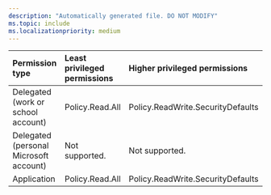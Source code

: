 ```yaml
---
description: "Automatically generated file. DO NOT MODIFY"
ms.topic: include
ms.localizationpriority: medium
---
```


|Permission type|Least privileged permissions|Higher privileged permissions|
|:---|:---|:---|
|Delegated (work or school account)|Policy.Read.All|Policy.ReadWrite.SecurityDefaults|
|Delegated (personal Microsoft account)|Not supported.|Not supported.|
|Application|Policy.Read.All|Policy.ReadWrite.SecurityDefaults|

